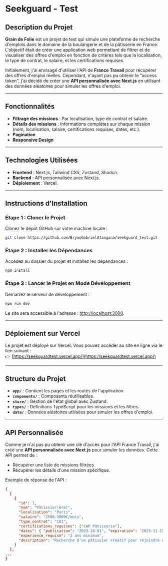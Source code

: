 # **Seekguard - Test**

## **Description du Projet**

**Grain de Folie** est un projet de test qui simule une plateforme de recherche d'emplois dans le domaine de la boulangerie et de la pâtisserie en France. L'objectif était de créer une application web permettant de filtrer et de visualiser des offres d'emploi en fonction de critères tels que la localisation, le type de contrat, le salaire, et les certifications requises.

Initialement, j'ai envisagé d'utiliser l'API de **France Travail** pour récupérer des offres d'emploi réelles. Cependant, n'ayant pas pu obtenir le "access token", j'ai décidé de créer une **API personnalisée avec Next.js** en utilisant des données aléatoires pour simuler les offres d'emploi.

---

## **Fonctionnalités**

- **Filtrage des missions** : Par localisation, type de contrat et salaire.
- **Détails des missions** : Informations complètes sur chaque mission (nom, localisation, salaire, certifications requises, dates, etc.).
- **Pagination**
- **Responsive Design**

---

## **Technologies Utilisées**

- **Frontend** : Next.js, Tailwind CSS, Zustand, Shadcn.
- **Backend** : API personnalisée avec Next.js.
- **Déploiement** : Vercel.

---

## **Instructions d'Installation**

### **Étape 1 : Cloner le Projet**

Clonez le dépôt GitHub sur votre machine locale :

```bash
git clone https://github.com/BryanGabrielAtangana/seekguard_test.git
```

### **Étape 2 : Installer les Dépendances**

Accédez au dossier du projet et installez les dépendances :

```bash
npm install
```

### **Étape 3 : Lancer le Projet en Mode Développement**

Démarrez le serveur de développement :

```bash
npm run dev
```

Le site sera accessible à l'adresse : [http://localhost:3000](http://localhost:3000).

---

## **Déploiement sur Vercel**

Le projet est déployé sur Vercel. Vous pouvez accéder au site en ligne via le lien suivant :  
👉 [https://seekguardtest.vercel.app/](https://seekguardtest.vercel.app/)

---

## **Structure du Projet**

- **`app/`** : Contient les pages et les routes de l'application.
- **`components/`** : Composants réutilisables.
- **`store/`** : Gestion de l'état global avec Zustand.
- **`types/`** : Définitions TypeScript pour les missions et les filtres.
- **`data/`** : Données aléatoires utilisées pour simuler les offres d'emploi.

---

## **API Personnalisée**

Comme je n'ai pas pu obtenir une clé d'accès pour l'API France Travail, j'ai créé une **API personnalisée avec Next.js** pour simuler les données. Cette API permet de :

- Récupérer une liste de missions filtrées.
- Récupérer les détails d'une mission spécifique.

Exemple de réponse de l'API :

```json
{
  [
    {
      "id": 1,
      "nom": "Pâtissier(ère)",
      "localisation": "Paris",
      "salaire": "2500-3000€/mois",
      "type_contrat": "CDI",
      "certifications_requises": ["CAP Pâtisserie"],
      "dates": { "publication": "2023-10-01", "expiration": "2023-11-15" },
      "experience_requise": "2 ans minimum",
      "description": "Recherche d'un pâtissier créatif pour rejoindre notre équipe dans un environnement dynamique."
    }
  ],
...
}
```
